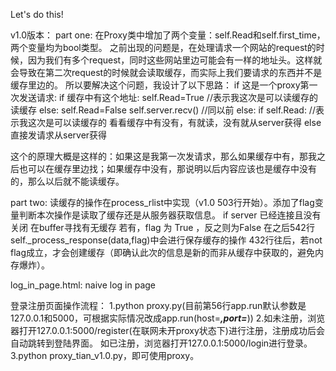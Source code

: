 Let's do this!


v1.0版本：
part one:
    在Proxy类中增加了两个变量：self.Read和self.first_time，两个变量均为bool类型。
    之前出现的问题是，在处理请求一个网站的request的时候，因为我们有多个request，同时这些网站里边可能会有一样的地址头。这样就会导致在第二次request的时候就会读取缓存，而实际上我们要请求的东西并不是缓存里边的。
    所以要解决这个问题，我设计了以下思路：
    if 这是一个proxy第一次发送请求:
        if 缓存中有这个地址:
            self.Read=True     //表示我这次是可以读缓存的
            读缓存
        else:
            self.Read=False
            self.server.recv()      //同以前
    else:
        if self.Read:                //表示我这次是可以读缓存的
            看看缓存中有没有，有就读，没有就从server获得
        else
            直接发请求从server获得
    
   这个的原理大概是这样的：如果这是我第一次发请求，那么如果缓存中有，那我之后也可以在缓存里边找；如果缓存中没有，那说明以后内容应该也是缓存中没有的，那么以后就不能读缓存。
   
 part two:
    读缓存的操作在process_rlist中实现（v1.0 503行开始）。添加了flag变量判断本次操作是读取了缓存还是从服务器获取信息。
    if server 已经连接且没有关闭
        在buffer寻找有无缓存
        若有，flag 为 True ，反之则为False
    在之后542行 self._process_response(data,flag)中会进行保存缓存的操作
    432行往后，若not flag成立，才会创建缓存（即确认此次的信息是新的而非从缓存中获取的，避免内存爆炸）。

log_in_page.html:
naive log in page

登录注册页面操作流程：
1.python proxy.py(目前第56行app.run默认参数是127.0.0.1和5000，可根据实际情况改成app.run(host=***,port=***))
2.如未注册，浏览器打开127.0.0.1:5000/register(在联网未开proxy状态下)进行注册，注册成功后会自动跳转到登陆界面。
  如已注册，浏览器打开127.0.0.1:5000/login进行登录。
3.python proxy_tian_v1.0.py，即可使用proxy。
